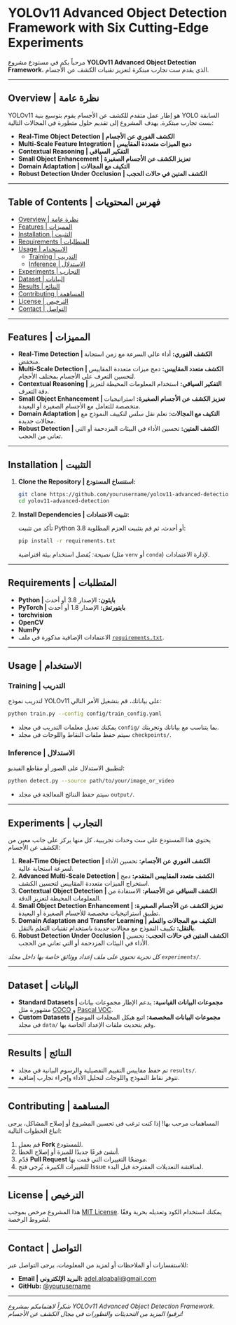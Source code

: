 # YOLOv11 Advanced Object Detection Framework with Six Cutting-Edge Experiments
مرحباً بكم في مستودع مشروع **YOLOv11 Advanced Object Detection Framework**، الذي يقدم ست تجارب مبتكرة لتعزيز تقنيات الكشف عن الأجسام.

---

## Overview | نظرة عامة

YOLOv11 هو إطار عمل متقدم للكشف عن الأجسام يقوم بتوسيع بنية YOLO السابقة بست تجارب مبتكرة. يهدف المشروع إلى تقديم حلول متطورة في المجالات التالية:
- **Real-Time Object Detection | الكشف الفوري عن الأجسام**
- **Multi-Scale Feature Integration | دمج الميزات متعددة المقاييس**
- **Contextual Reasoning | التفكير السياقي**
- **Small Object Enhancement | تعزيز الكشف عن الأجسام الصغيرة**
- **Domain Adaptation | التكيف مع المجالات**
- **Robust Detection Under Occlusion | الكشف المتين في حالات الحجب**

---

## Table of Contents | فهرس المحتويات

- [Overview | نظرة عامة](#overview--نظرة-عامة)
- [Features | المميزات](#features--المميزات)
- [Installation | التثبيت](#installation--التثبيت)
- [Requirements | المتطلبات](#requirements--المتطلبات)
- [Usage | الاستخدام](#usage--الاستخدام)
  - [Training | التدريب](#training--التدريب)
  - [Inference | الاستدلال](#inference--الاستدلال)
- [Experiments | التجارب](#experiments--التجارب)
- [Dataset | البيانات](#dataset--البيانات)
- [Results | النتائج](#results--النتائج)
- [Contributing | المساهمة](#contributing--المساهمة)
- [License | الترخيص](#license--الترخيص)
- [Contact | التواصل](#contact--التواصل)

---

## Features | المميزات

- **Real-Time Detection | الكشف الفوري:** أداء عالي السرعة مع زمن استجابة منخفض.
- **Multi-Scale Detection | الكشف متعدد المقاييس:** دمج ميزات متعددة المقاييس لتحسين التعرف على الأجسام بمختلف الأحجام.
- **Contextual Reasoning | التفكير السياقي:** استخدام المعلومات المحيطة لتعزيز دقة التعرف.
- **Small Object Enhancement | تعزيز الكشف عن الأجسام الصغيرة:** استراتيجيات متخصصة للتعامل مع الأجسام الصغيرة أو البعيدة.
- **Domain Adaptation | التكيف مع المجالات:** تعلم نقل سلس لتكييف النموذج مع مجالات جديدة.
- **Robust Detection | الكشف المتين:** تحسين الأداء في البيئات المزدحمة أو التي تعاني من الحجب.

---

## Installation | التثبيت

1. **Clone the Repository | استنساخ المستودع:**

   ```bash
   git clone https://github.com/yourusername/yolov11-advanced-detection.git
   cd yolov11-advanced-detection
   ```

2. **Install Dependencies | تثبيت الاعتمادات:**

   تأكد من تثبيت Python 3.8 أو أحدث، ثم قم بتثبيت الحزم المطلوبة:

   ```bash
   pip install -r requirements.txt
   ```

   *نصيحة:* يُفضل استخدام بيئة افتراضية (مثل `venv` أو `conda`) لإدارة الاعتمادات.

---

## Requirements | المتطلبات

- **Python | بايثون:** الإصدار 3.8 أو أحدث
- **PyTorch | بايتورتش:** الإصدار 1.8 أو أحدث
- **torchvision**
- **OpenCV**
- **NumPy**
- الاعتمادات الإضافية مذكورة في ملف [`requirements.txt`](requirements.txt).

---

## Usage | الاستخدام

### Training | التدريب

لتدريب نموذج YOLOv11 على بياناتك، قم بتشغيل الأمر التالي:

```bash
python train.py --config config/train_config.yaml
```

- يمكنك تعديل معلمات التدريب في مجلد `config/` بما يتناسب مع بياناتك وتجربتك.
- سيتم حفظ ملفات النقاط واللوجات في مجلد `checkpoints/`.

### Inference | الاستدلال

لتطبيق الاستدلال على الصور أو مقاطع الفيديو:

```bash
python detect.py --source path/to/your/image_or_video
```

- سيتم حفظ النتائج المعالجة في مجلد `output/`.

---

## Experiments | التجارب

يحتوي هذا المستودع على ست وحدات تجريبية، كل منها يركز على جانب معين من الكشف عن الأجسام:

1. **Real-Time Object Detection | الكشف الفوري عن الأجسام:** تحسين الأداء لسرعة استجابة عالية.
2. **Advanced Multi-Scale Detection | الكشف متعدد المقاييس المتقدم:** دمج استخراج الميزات متعددة المقاييس لتحسين الكشف.
3. **Contextual Object Detection | الكشف السياقي عن الأجسام:** الاستفادة من المعلومات المحيطة لتعزيز الدقة.
4. **Small Object Detection Enhancement | تعزيز الكشف عن الأجسام الصغيرة:** تطبيق استراتيجيات مخصصة للأجسام الصغيرة أو البعيدة.
5. **Domain Adaptation and Transfer Learning | التكيف مع المجالات والتعلم بالنقل:** تكييف النموذج مع مجالات جديدة باستخدام تقنيات التعلم بالنقل.
6. **Robust Detection Under Occlusion | الكشف المتين في حالات الحجب:** تحسين الأداء في البيئات المزدحمة أو التي تعاني من الحجب.

*كل تجربة تحتوي على ملف إعداد ووثائق خاصة بها داخل مجلد `experiments/`.*

---

## Dataset | البيانات

- **Standard Datasets | مجموعات البيانات القياسية:** يدعم الإطار مجموعات بيانات مشهورة مثل [COCO](https://cocodataset.org) و [Pascal VOC](http://host.robots.ox.ac.uk/pascal/VOC/).
- **Custom Datasets | مجموعات البيانات المخصصة:** اتبع هيكل المجلدات الموضح في مجلد `data/` وقم بتحديث ملفات الإعداد الخاصة بها.

---

## Results | النتائج

- تم حفظ مقاييس التقييم التفصيلية والرسوم البيانية في مجلد `results/`.
- تتوفر نقاط النموذج واللوجات لتحليل الأداء وإجراء تجارب إضافية.

---

## Contributing | المساهمة

المساهمات مرحب بها! إذا كنت ترغب في تحسين المشروع أو إصلاح المشاكل، يرجى اتباع الخطوات التالية:

1. قم بعمل **Fork** للمستودع.
2. أنشئ فرعًا جديدًا للميزة أو إصلاح الخطأ.
3. قدّم **Pull Request** موضحًا التغييرات التي قمت بها.
4. للتغييرات الكبيرة، يُرجى فتح Issue لمناقشة التعديلات المقترحة قبل البدء.

---

## License | الترخيص

هذا المشروع مرخص بموجب [MIT License](LICENSE). يمكنك استخدام الكود وتعديله بحرية وفقًا لشروط الرخصة.

---

## Contact | التواصل

للاستفسارات أو الملاحظات أو لمزيد من المعلومات، يرجى التواصل عبر:

- **Email | البريد الإلكتروني:** [adel.alqabali@gmail.com](mailto:adel.alqabali@gmail.com)
- **GitHub:** [@yourusername](https://github.com/yourusername)

---

*شكراً لاهتمامكم بمشروع YOLOv11 Advanced Object Detection Framework. ترقبوا المزيد من التحديثات والتطورات في مجال الكشف عن الأجسام!*

